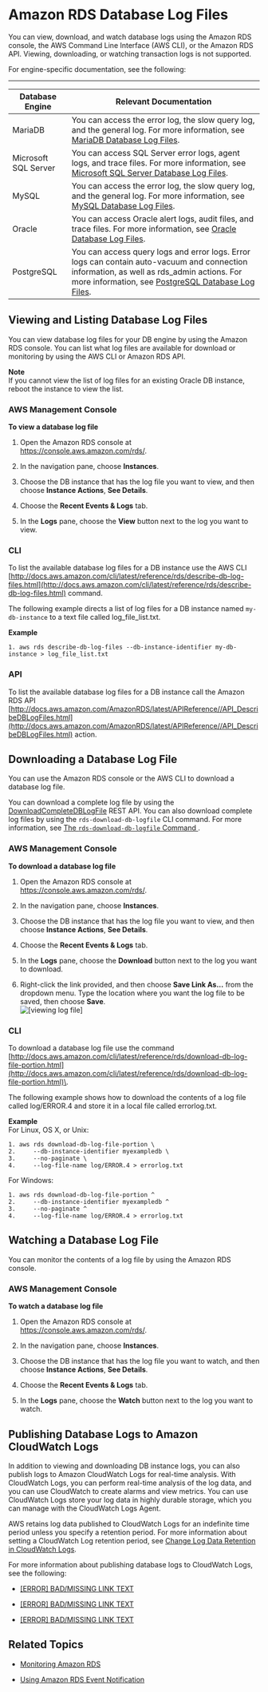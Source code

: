 # Amazon RDS Database Log Files<a name="USER_LogAccess"></a>

You can view, download, and watch database logs using the Amazon RDS console, the AWS Command Line Interface \(AWS CLI\), or the Amazon RDS API\. Viewing, downloading, or watching transaction logs is not supported\. 

For engine\-specific documentation, see the following: 


****  

| Database Engine | Relevant Documentation | 
| --- | --- | 
|  MariaDB  |  You can access the error log, the slow query log, and the general log\. For more information, see [MariaDB Database Log Files](USER_LogAccess.Concepts.MariaDB.md)\.  | 
|  Microsoft SQL Server  |  You can access SQL Server error logs, agent logs, and trace files\. For more information, see [Microsoft SQL Server Database Log Files](USER_LogAccess.Concepts.SQLServer.md)\.  | 
|  MySQL  |  You can access the error log, the slow query log, and the general log\. For more information, see [MySQL Database Log Files](USER_LogAccess.Concepts.MySQL.md)\.  | 
|  Oracle  |  You can access Oracle alert logs, audit files, and trace files\. For more information, see [Oracle Database Log Files](USER_LogAccess.Concepts.Oracle.md)\.  | 
|  PostgreSQL  |  You can access query logs and error logs\. Error logs can contain auto\-vacuum and connection information, as well as rds\_admin actions\. For more information, see [PostgreSQL Database Log Files](USER_LogAccess.Concepts.PostgreSQL.md)\.  | 

## Viewing and Listing Database Log Files<a name="USER_LogAccess.Procedural.Viewing"></a>

You can view database log files for your DB engine by using the Amazon RDS console\. You can list what log files are available for download or monitoring by using the AWS CLI or Amazon RDS API\. 

**Note**  
 If you cannot view the list of log files for an existing Oracle DB instance, reboot the instance to view the list\. 

### AWS Management Console<a name="USER_LogAccess.CON"></a>

**To view a database log file**

1. Open the Amazon RDS console at [https://console\.aws\.amazon\.com/rds/](https://console.aws.amazon.com/rds/)\.

1. In the navigation pane, choose **Instances**\.

1. Choose the DB instance that has the log file you want to view, and then choose **Instance Actions**, **See Details**\. 

1.  Choose the **Recent Events & Logs** tab\. 

1. In the **Logs** pane, choose the **View** button next to the log you want to view\.

### CLI<a name="USER_LogAccess.CLI"></a>

To list the available database log files for a DB instance use the AWS CLI [http://docs.aws.amazon.com/cli/latest/reference/rds/describe-db-log-files.html](http://docs.aws.amazon.com/cli/latest/reference/rds/describe-db-log-files.html) command\.

The following example directs a list of log files for a DB instance named `my-db-instance` to a text file called log\_file\_list\.txt\.

**Example**  

```
1. aws rds describe-db-log-files --db-instance-identifier my-db-instance > log_file_list.txt
```

### API<a name="USER_LogAccess.API"></a>

To list the available database log files for a DB instance call the Amazon RDS API [http://docs.aws.amazon.com/AmazonRDS/latest/APIReference//API_DescribeDBLogFiles.html](http://docs.aws.amazon.com/AmazonRDS/latest/APIReference//API_DescribeDBLogFiles.html) action\.

## Downloading a Database Log File<a name="USER_LogAccess.Procedural.Downloading"></a>

You can use the Amazon RDS console or the AWS CLI to download a database log file\. 

You can download a complete log file by using the [DownloadCompleteDBLogFile](RESTReference.md#RESTReference.DownloadCompleteDBLogFile) REST API\. You can also download complete log files by using the `rds-download-db-logfile` CLI command\. For more information, see [ The `rds-download-db-logfile` Command ](RESTReference.md#RESTReference.DownloadCompleteDBLogFile.CLIversion)\. 

### AWS Management Console<a name="USER_LogAccess.Procedural.Downloading.CON"></a>

**To download a database log file**

1. Open the Amazon RDS console at [https://console\.aws\.amazon\.com/rds/](https://console.aws.amazon.com/rds/)\.

1. In the navigation pane, choose **Instances**\.

1. Choose the DB instance that has the log file you want to view, and then choose **Instance Actions**, **See Details**\. 

1. Choose the **Recent Events & Logs** tab\. 

1. In the **Logs** pane, choose the **Download** button next to the log you want to download\.

1. Right\-click the link provided, and then choose **Save Link As\.\.\.** from the dropdown menu\. Type the location where you want the log file to be saved, then choose **Save**\.  
![\[viewing log file\]](http://docs.aws.amazon.com/AmazonRDS/latest/UserGuide/images/log_download2.png)

### CLI<a name="USER_LogAccess.Procedural.Downloading.CLI"></a>

To download a database log file use the command [http://docs.aws.amazon.com/cli/latest/reference/rds/download-db-log-file-portion.html](http://docs.aws.amazon.com/cli/latest/reference/rds/download-db-log-file-portion.html)\.

The following example shows how to download the contents of a log file called log/ERROR\.4 and store it in a local file called errorlog\.txt\. 

**Example**  
For Linux, OS X, or Unix:  

```
1. aws rds download-db-log-file-portion \
2.     --db-instance-identifier myexampledb \
3.     --no-paginate \
4.     --log-file-name log/ERROR.4 > errorlog.txt
```
For Windows:  

```
1. aws rds download-db-log-file-portion ^
2.     --db-instance-identifier myexampledb ^
3.     --no-paginate ^
4.     --log-file-name log/ERROR.4 > errorlog.txt
```

## Watching a Database Log File<a name="USER_LogAccess.Procedural.Watching"></a>

You can monitor the contents of a log file by using the Amazon RDS console\.

### AWS Management Console<a name="USER_LogAccess.Procedural.Watching.CON"></a>

**To watch a database log file**

1. Open the Amazon RDS console at [https://console\.aws\.amazon\.com/rds/](https://console.aws.amazon.com/rds/)\.

1. In the navigation pane, choose **Instances**\.

1. Choose the DB instance that has the log file you want to watch, and then choose **Instance Actions**, **See Details**\. 

1.  Choose the **Recent Events & Logs** tab\. 

1. In the **Logs** pane, choose the **Watch** button next to the log you want to watch\.

## Publishing Database Logs to Amazon CloudWatch Logs<a name="USER_LogAccess.Procedural.UploadtoCloudWatch"></a>

In addition to viewing and downloading DB instance logs, you can also publish logs to Amazon CloudWatch Logs for real\-time analysis\. With CloudWatch Logs, you can perform real\-time analysis of the log data, and you can use CloudWatch to create alarms and view metrics\. You can use CloudWatch Logs store your log data in highly durable storage, which you can manage with the CloudWatch Logs Agent\.

AWS retains log data published to CloudWatch Logs for an indefinite time period unless you specify a retention period\. For more information about setting a CloudWatch Log retention period, see [Change Log Data Retention in CloudWatch Logs](https://docs.aws.amazon.com/AmazonCloudWatch/latest/logs/SettingLogRetention.html)\. 

 For more information about publishing database logs to CloudWatch Logs, see the following:

+ [[ERROR] BAD/MISSING LINK TEXT](USER_LogAccess.Concepts.MariaDB.md#USER_LogAccess.MariaDB.PublishtoCloudWatchLogs)

+ [[ERROR] BAD/MISSING LINK TEXT](USER_LogAccess.Concepts.MySQL.md#USER_LogAccess.MySQLDB.PublishtoCloudWatchLogs)

+ [[ERROR] BAD/MISSING LINK TEXT](AuroraMySQL.Integrating.CloudWatch.md)

## Related Topics<a name="USER_LogAccess.related"></a>

+ [Monitoring Amazon RDS](CHAP_Monitoring.md)

+ [Using Amazon RDS Event Notification](USER_Events.md)
